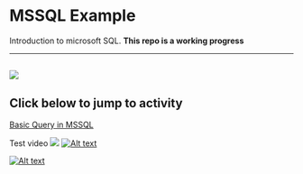 # MSSQL Example
Introduction to microsoft SQL. **This repo is a working progress**

---
![](https://cdn.sqlservertutorial.net/wp-content/uploads/What-is-SQL-Server-SQL-Server-Architecture.png)
---
Click below to jump to activity
---
[Basic Query in MSSQL](https://github.com/Juan-Zambrano/MSSQL_Example/tree/master/Lesson/Introduction)





Test video
![](https://www.youtube.com/watch?v=unU9vpLjHRk)
[![Alt text](https://img.youtube.com/vi/VID/0.jpg)](https://www.youtube.com/watch?v=VID)

[![Alt text](https://img.youtube.com/vi/VID/0.jpg)](https://www.youtube.com/watch?v=unU9vpLjHRk)
